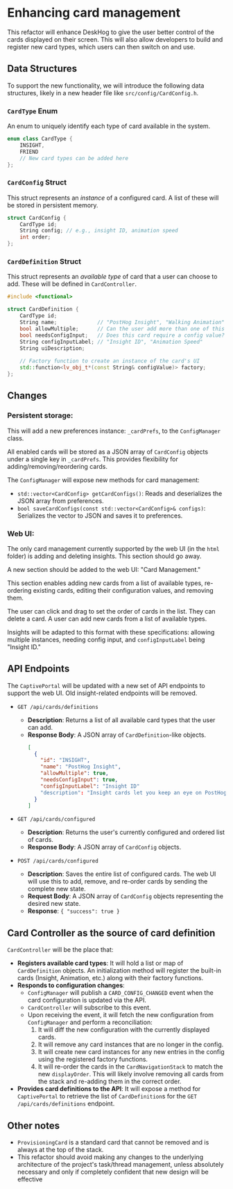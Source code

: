 # Enhancing card management

This refactor will enhance DeskHog to give the user better control of the cards displayed on their screen. This will also allow developers to build and register new card types, which users can then switch on and use.

## Data Structures

To support the new functionality, we will introduce the following data structures, likely in a new header file like `src/config/CardConfig.h`.

### `CardType` Enum

An enum to uniquely identify each type of card available in the system.

```cpp
enum class CardType {
    INSIGHT,
    FRIEND
    // New card types can be added here
};
```

### `CardConfig` Struct

This struct represents an *instance* of a configured card. A list of these will be stored in persistent memory.

```cpp
struct CardConfig {
    CardType id;
    String config; // e.g., insight ID, animation speed
    int order;
};
```

### `CardDefinition` Struct

This struct represents an *available type* of card that a user can choose to add. These will be defined in `CardController`.

```cpp
#include <functional>

struct CardDefinition {
    CardType id;
    String name;             // "PostHog Insight", "Walking Animation"
    bool allowMultiple;      // Can the user add more than one of this card type?
    bool needsConfigInput;   // Does this card require a config value?
    String configInputLabel; // "Insight ID", "Animation Speed"
    String uiDescription;
    
    // Factory function to create an instance of the card's UI
    std::function<lv_obj_t*(const String& configValue)> factory;
};
```

## Changes

### Persistent storage:

This will add a new preferences instance: `_cardPrefs`, to the `ConfigManager` class.

All enabled cards will be stored as a JSON array of `CardConfig` objects under a single key in `_cardPrefs`. This provides flexibility for adding/removing/reordering cards.

The `ConfigManager` will expose new methods for card management:
- `std::vector<CardConfig> getCardConfigs()`: Reads and deserializes the JSON array from preferences.
- `bool saveCardConfigs(const std::vector<CardConfig>& configs)`: Serializes the vector to JSON and saves it to preferences.

### Web UI:

The only card management currently supported by the web UI (in the `html` folder) is adding and deleting insights. This section should go away. 

A new section should be added to the web UI: "Card Management."

This section enables adding new cards from a list of available types, re-ordering existing cards, editing their configuration values, and removing them.

The user can click and drag to set the order of cards in the list. They can delete a card. A user can add new cards from a list of available types.

Insights will be adapted to this format with these specifications: allowing multiple instances, needing config input, and `configInputLabel` being "Insight ID."

## API Endpoints

The `CaptivePortal` will be updated with a new set of API endpoints to support the web UI. Old insight-related endpoints will be removed.

- `GET /api/cards/definitions`
  - **Description**: Returns a list of all available card types that the user can add.
  - **Response Body**: A JSON array of `CardDefinition`-like objects.
    ```json
    [
      {
        "id": "INSIGHT",
        "name": "PostHog Insight",
        "allowMultiple": true,
        "needsConfigInput": true,
        "configInputLabel": "Insight ID"
        "description": "Insight cards let you keep an eye on PostHog data"
      }
    ]
    ```

- `GET /api/cards/configured`
  - **Description**: Returns the user's currently configured and ordered list of cards.
  - **Response Body**: A JSON array of `CardConfig` objects.

- `POST /api/cards/configured`
  - **Description**: Saves the entire list of configured cards. The web UI will use this to add, remove, and re-order cards by sending the complete new state.
  - **Request Body**: A JSON array of `CardConfig` objects representing the desired new state.
  - **Response**: `{ "success": true }`

## Card Controller as the source of card definition

`CardController` will be the place that:
- **Registers available card types**: It will hold a list or map of `CardDefinition` objects. An initialization method will register the built-in cards (Insight, Animation, etc.) along with their factory functions.
- **Responds to configuration changes**:
  - `ConfigManager` will publish a `CARD_CONFIG_CHANGED` event when the card configuration is updated via the API.
  - `CardController` will subscribe to this event.
  - Upon receiving the event, it will fetch the new configuration from `ConfigManager` and perform a reconciliation:
    1. It will diff the new configuration with the currently displayed cards.
    2. It will remove any card instances that are no longer in the config.
    3. It will create new card instances for any new entries in the config using the registered factory functions.
    4. It will re-order the cards in the `CardNavigationStack` to match the new `displayOrder`. This will likely involve removing all cards from the stack and re-adding them in the correct order.
- **Provides card definitions to the API**: It will expose a method for `CaptivePortal` to retrieve the list of `CardDefinition`s for the `GET /api/cards/definitions` endpoint.

## Other notes

- `ProvisioningCard` is a standard card that cannot be removed and is always at the top of the stack.
- This refactor should avoid making any changes to the underlying architecture of the project's task/thread management, unless absolutely necessary and only if completely confident that new design will be effective